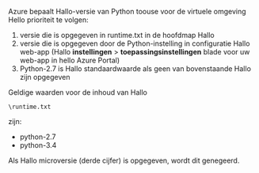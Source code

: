 Azure bepaalt Hallo-versie van Python toouse voor de virtuele omgeving Hello prioriteit te volgen:

1. versie die is opgegeven in runtime.txt in de hoofdmap Hallo
2. versie die is opgegeven door de Python-instelling in configuratie Hallo web-app (Hallo **instellingen** > **toepassingsinstellingen** blade voor uw web-app in hello Azure Portal)
3. Python-2.7 is Hallo standaardwaarde als geen van bovenstaande Hallo zijn opgegeven

Geldige waarden voor de inhoud van Hallo 

    \runtime.txt

zijn:

* python-2.7
* python-3.4

Als Hallo microversie (derde cijfer) is opgegeven, wordt dit genegeerd.

